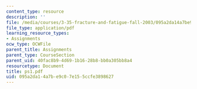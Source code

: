 ```yaml
---
content_type: resource
description: ''
file: /media/courses/3-35-fracture-and-fatigue-fall-2003/095a2da14a7be9c07e155ccfe3898627_ps1.pdf
file_type: application/pdf
learning_resource_types:
- Assignments
ocw_type: OCWFile
parent_title: Assignments
parent_type: CourseSection
parent_uid: 40fac8b9-4d69-1b16-28b8-bb0a305bb8a4
resourcetype: Document
title: ps1.pdf
uid: 095a2da1-4a7b-e9c0-7e15-5ccfe3898627
---
```

